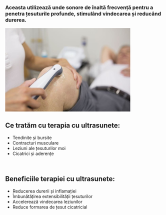 ### Aceasta utilizează unde sonore de înaltă frecvență pentru a penetra țesuturile profunde, stimulând vindecarea și reducând durerea.

<img src="/ultrasunete_1.jpeg" width="400" alt="terapie_ultrasunete" />

## Ce tratăm cu terapia cu ultrasunete:

- Tendinite și bursite
- Contracturi musculare
- Leziuni ale țesuturilor moi
- Cicatrici și aderențe

<br>

## Beneficiile terapiei cu ultrasunete:

- Reducerea durerii și inflamației
- Îmbunătățirea extensibilității țesuturilor
- Accelerează vindecarea leziunilor
- Reduce formarea de țesut cicatricial
